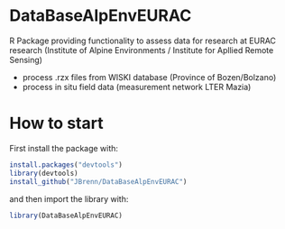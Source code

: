 # DataBaseAlpEnvEURAC
R Package providing functionality to assess data for research at EURAC research (Institute of Alpine Environments / Institute for Apllied Remote Sensing)
* process .rzx files from WISKI database (Province of Bozen/Bolzano)
* process in situ field data (measurement network LTER Mazia)


# How to start

First install the package with:

```R
install.packages("devtools")
library(devtools)
install_github("JBrenn/DataBaseAlpEnvEURAC")
```

and then import the library with:

```R
library(DataBaseAlpEnvEURAC)
```


